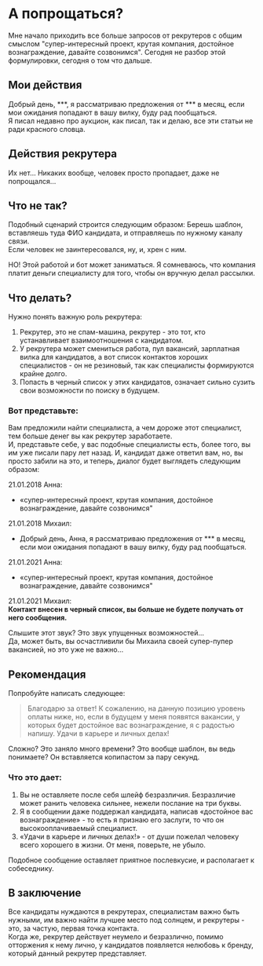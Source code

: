 # А попрощаться?

Мне начало приходить все больше запросов от рекрутеров с общим смыслом "супер-интересный проект, крутая компания, достойное вознаграждение, давайте созвонимся".
Сегодня не разбор этой формулировки, сегодня о том что дальше.

## Мои действия
Добрый день, ***, я рассматриваю предложения от *** в месяц, если мои ожидания попадают в вашу вилку, буду рад пообщаться.  
Я писал недавно про аукцион, как писал, так и делаю, все эти статьи не ради красного словца.  

## Действия рекрутера
Их нет...
Никаких вообще, человек просто пропадает, даже не попрощался...

## Что не так?
Подобный сценарий строится следующим образом:
Берешь шаблон, вставляешь туда ФИО кандидата, и отправляешь по нужному каналу связи.  
Если человек не заинтересовался, ну, и, хрен с ним.

НО!
Этой работой и бот может заниматься. Я сомневаюсь, что компания платит деньги специалисту для того, чтобы он вручную делал рассылки.

## Что делать?

Нужно понять важную роль рекрутера:
1. Рекрутер, это не спам-машина, рекрутер - это тот, кто устанавливает взаимоотношения с кандидатом.  
2. У рекрутера может смениться работа, пул вакансий, зарплатная вилка для кандидатов, а вот список контактов хороших специалистов - он не резиновый, так как специалисты формируются крайне долго.  
3. Попасть в черный список у этих кандидатов, означает сильно сузить свои возможности по поиску в будущем.

### Вот представьте:
Вам предложили найти специалиста, а чем дороже этот специалист, тем больше денег вы как рекрутер заработаете.  
И, представьте себе, у вас подобные специалисты есть, более того, вы им уже писали пару лет назад.
И, кандидат даже ответил вам, но, вы просто забили на это, и теперь, диалог будет выглядеть следующим образом:

21.01.2018
Анна:  
- «супер-интересный проект, крутая компания, достойное вознаграждение, давайте созвонимся"  

21.01.2018
Михаил:  
- Добрый день, Анна, я рассматриваю предложения от *** в месяц, если мои ожидания попадают в вашу вилку, буду рад пообщаться.  

21.01.2021
Анна:  
- «супер-интересный проект, крутая компания, достойное вознаграждение, давайте созвонимся"

21.01.2021
Михаил:  
**Контакт внесен в черный список, вы больше не будете получать от него сообщения.**

Слышите этот звук? Это звук упущенных возможностей…  
Да, может быть, вы осчастливили бы Михаила своей супер-пупер вакансией, но это уже не важно… 

## Рекомендация

Попробуйте написать следующее:
> Благодарю за ответ! К сожалению, на данную позицию уровень оплаты ниже, но, если в будущем у меня появятся вакансии, у которых будет достойное вас вознаграждение, я с радостью напишу.
> Удачи в карьере и личных делах!

Сложно? Это заняло много времени? Это вообще шаблон, вы ведь понимаете? Он вставляется копипастом за пару секунд.  

### Что это дает:
1. Вы не оставляете после себя шлейф безразличия. Безразличие может ранить человека сильнее, нежели послание на три буквы.  
2. Я в сообщении даже поддержал кандидата, написав «достойное вас вознаграждение» - то есть я признаю его заслуги, то что он высокооплачиваемый специалист.  
3. «Удачи в карьере и личных делах!» - от души пожелал человеку всего хорошего в жизни. От меня, поверьте, не убыло.  

Подобное сообщение оставляет приятное послевкусие, и располагает к собеседнику.  

## В заключение

Все кандидаты нуждаются в рекрутерах, специалистам важно быть нужными,  им важно найти лучшее место под солнцем, и рекрутеры - это, за частую, первая точка контакта.  
Когда же, рекрутер действует неумело и безразлично, помимо отторжения к нему лично, у кандидатов появляется нелюбовь к бренду, который данный рекрутер представляет.